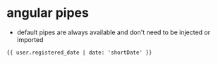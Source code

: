 # angular pipes

- default pipes are always available and don't need to be injected or imported

```html
{{ user.registered_date | date: 'shortDate' }}
```
